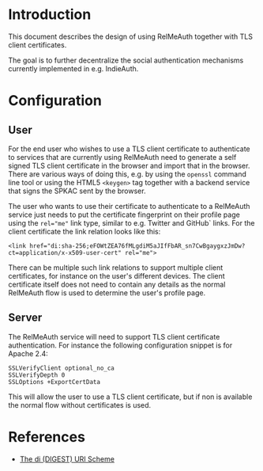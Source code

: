 # Introduction
This document describes the design of using RelMeAuth together with TLS client 
certificates.

The goal is to further decentralize the social authentication mechanisms 
currently implemented in e.g. IndieAuth.

# Configuration

## User
For the end user who wishes to use a TLS client certificate to authenticate to
services that are currently using RelMeAuth need to generate a self signed
TLS client certificate in the browser and import that in the browser. There are
various ways of doing this, e.g. by using the `openssl` command line tool or
using the HTML5 `<keygen>` tag together with a backend service that signs the
SPKAC sent by the browser.

The user who wants to use their certificate to authenticate to a RelMeAuth 
service just needs to put the certificate fingerprint on their profile page 
using the `rel="me"` link type, similar to e.g. Twitter and GitHub` links. For 
the client certificate the link relation looks like this:

    <link href="di:sha-256;eFOWtZEA76fMLgdiM5aJIfFbAR_sn7CwBgaygxzJmDw?ct=application/x-x509-user-cert" rel="me">

There can be multiple such link relations to support multiple client 
certificates, for instance on the user's different devices. The client 
certificate itself does not need to contain any details as the normal RelMeAuth
flow is used to determine the user's profile page.

## Server
The RelMeAuth service will need to support TLS client certificate 
authentication. For instance the following configuration snippet is for Apache 
2.4:

	SSLVerifyClient optional_no_ca
	SSLVerifyDepth 0 
	SSLOptions +ExportCertData

This will allow the user to use a TLS client certificate, but if non is 
available the normal flow without certificates is used.

# References

* [The di (DIGEST) URI Scheme](https://tools.ietf.org/html/draft-hallambaker-digesturi-02)

